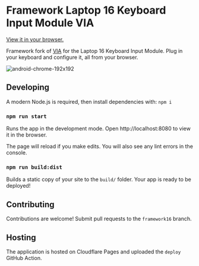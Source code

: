 # Framework Laptop 16 Keyboard Input Module VIA

[View it in your browser.](https://keyboard.frame.work)

Framework fork of [VIA](https://www.caniusevia.com/) for the Laptop 16 Keyboard Input Module. Plug in your keyboard and configure it, all from your browser.

![android-chrome-192x192](https://user-images.githubusercontent.com/1714072/222621960-ddfb8ee6-a486-4c66-8852-b204ba7c807b.png)

## Developing

A modern Node.js is required, then install dependencies with: `npm i`

### `npm run start`

Runs the app in the development mode.
Open http://localhost:8080 to view it in the browser.

The page will reload if you make edits.
You will also see any lint errors in the console.

### `npm run build:dist`

Builds a static copy of your site to the `build/` folder.
Your app is ready to be deployed!

## Contributing

Contributions are welcome! Submit pull requests to the `framework16` branch.

## Hosting

The application is hosted on Cloudflare Pages and uploaded the `deploy` GitHub Action.
